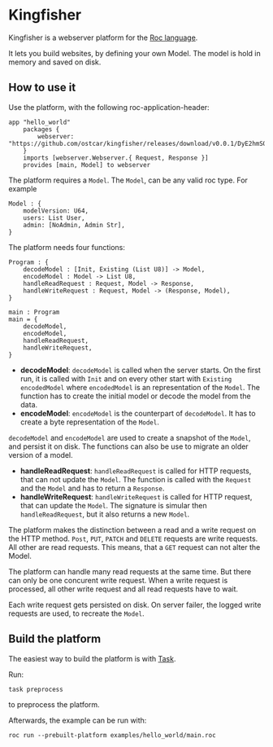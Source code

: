 # Kingfisher

Kingfisher is a webserver platform for the [Roc
language](https://www.roc-lang.org/).

It lets you build websites, by defining your own Model. The model is hold in
memory and saved on disk.


## How to use it

Use the platform, with the following roc-application-header:

```roc
app "hello_world"
    packages {
        webserver: "https://github.com/ostcar/kingfisher/releases/download/v0.0.1/DyE2hmSORHg6McbXh2T92yUjL7edUi2m6ZjiC2ypqfQ.tar.br",
    }
    imports [webserver.Webserver.{ Request, Response }]
    provides [main, Model] to webserver

```

The platform requires a `Model`. The `Model`, can be any valid roc type. For example

```
Model : {
    modelVersion: U64,
    users: List User,
    admin: [NoAdmin, Admin Str],
}
```

The platform needs four functions:

```
Program : {
    decodeModel : [Init, Existing (List U8)] -> Model,
    encodeModel : Model -> List U8,
    handleReadRequest : Request, Model -> Response,
    handleWriteRequest : Request, Model -> (Response, Model),
}

main : Program
main = {
    decodeModel,
    encodeModel,
    handleReadRequest,
    handleWriteRequest,
}
```

* **decodeModel**: `decodeModel` is called when the server starts. On the first
  run, it is called with `Init` and on every other start with `Existing
  encodedModel` where `encodedModel` is an representation of the `Model`. The
  function has to create the initial model or decode the model from the data.
* **encodeModel**: `encodeModel` is the counterpart of `decodeModel`. It has to
  create a byte representation of the `Model`.

`decodeModel` and `encodeModel` are used to create a snapshot of the `Model`,
and persist it on disk. The functions can also be use to migrate an older
version of a model.

* **handleReadRequest**: `handleReadRequest` is called for HTTP requests, that
  can not update the `Model`. The function is called with the `Request` and the
  `Model` and has to return a `Response`.
* **handleWriteRequest**: `handleWriteRequest` is called for HTTP request, that
  can update the `Model`. The signature is simular then `handleReadRequest`, but
  it also returns a new `Model`.

The platform makes the distinction between a read and a write request on the
HTTP method. `Post`, `PUT`, `PATCH` and `DELETE` requests are write requests.
All other are read requests. This means, that a `GET` request can not alter the
Model.

The platform can handle many read requests at the same time. But there can only
be one concurent write request. When a write request is processed, all other
write request and all read requests have to wait.

Each write request gets persisted on disk. On server failer, the logged write
requests are used, to recreate the `Model`.


## Build the platform

The easiest way to build the platform is with [Task](https://taskfile.dev/).

Run:
```
task preprocess
```

to preprocess the platform.

Afterwards, the example can be run with:

```
roc run --prebuilt-platform examples/hello_world/main.roc
```
